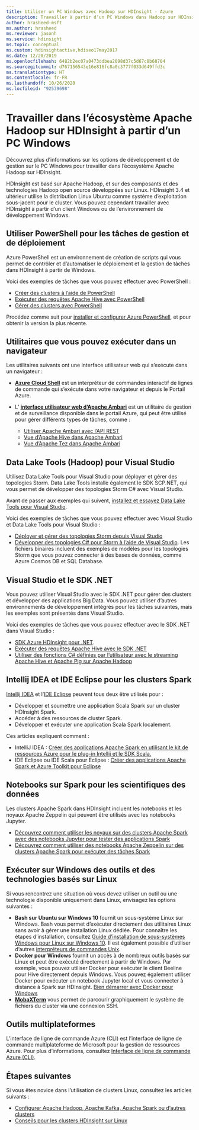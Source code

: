```yaml
---
title: Utiliser un PC Windows avec Hadoop sur HDInsight - Azure
description: Travailler à partir d’un PC Windows dans Hadoop sur HDInsight. Gérer et interroger des clusters avec les outils PowerShell, Visual Studio et Linux. Développer des solutions Big Data avec .NET.
author: hrasheed-msft
ms.author: hrasheed
ms.reviewer: jasonh
ms.service: hdinsight
ms.topic: conceptual
ms.custom: hdinsightactive,hdiseo17may2017
ms.date: 12/20/2019
ms.openlocfilehash: 6482b2ec07a0473ddbea2098d37c5d67c8b68704
ms.sourcegitcommit: d767156543e16e816fc8a0c3777f033d649ffd3c
ms.translationtype: HT
ms.contentlocale: fr-FR
ms.lasthandoff: 10/26/2020
ms.locfileid: "92539698"
---
```

# <a name="work-in-the-apache-hadoop-ecosystem-on-hdinsight-from-a-windows-pc"></a>Travailler dans l’écosystème Apache Hadoop sur HDInsight à partir d’un PC Windows

Découvrez plus d’informations sur les options de développement et de gestion sur le PC Windows pour travailler dans l’écosystème Apache Hadoop sur HDInsight.

HDInsight est basé sur Apache Hadoop, et sur des composants et des technologies Hadoop open source développées sur Linux. HDInsight 3.4 et ultérieur utilise la distribution Linux Ubuntu comme système d’exploitation sous-jacent pour le cluster. Vous pouvez cependant travailler avec HDInsight à partir d’un client Windows ou de l’environnement de développement Windows.

## <a name="use-powershell-for-deployment-and-management-tasks"></a>Utiliser PowerShell pour les tâches de gestion et de déploiement

Azure PowerShell est un environnement de création de scripts qui vous permet de contrôler et d’automatiser le déploiement et la gestion de tâches dans HDInsight à partir de Windows.

Voici des exemples de tâches que vous pouvez effectuer avec PowerShell :

* [Créer des clusters à l’aide de PowerShell](hdinsight-hadoop-create-linux-clusters-azure-powershell.md)
* [Exécuter des requêtes Apache Hive avec PowerShell](hadoop/apache-hadoop-use-hive-powershell.md)
* [Gérer des clusters avec PowerShell](hdinsight-administer-use-powershell.md)

Procédez comme suit pour [installer et configurer Azure PowerShell](/powershell/azure/install-az-ps), et pour obtenir la version la plus récente.

## <a name="utilities-you-can-run-in-a-browser"></a>Utilitaires que vous pouvez exécuter dans un navigateur

Les utilitaires suivants ont une interface utilisateur web qui s’exécute dans un navigateur :
* **[Azure Cloud Shell](../cloud-shell/overview.md)** est un interpréteur de commandes interactif de lignes de commande qui s’exécute dans votre navigateur et depuis le Portail Azure.

* L’ **[interface utilisateur web d’Apache Ambari](hdinsight-hadoop-manage-ambari.md)** est un utilitaire de gestion et de surveillance disponible dans le portail Azure, qui peut être utilisé pour gérer différents types de tâches, comme :
    * [Utiliser Apache Ambari avec l’API REST](hdinsight-hadoop-manage-ambari-rest-api.md)
    * [Vue d’Apache Hive dans Apache Ambari](hadoop/apache-hadoop-use-hive-ambari-view.md)
    * [Vue d’Apache Tez dans Apache Ambari](./index.yml)

## <a name="data-lake-hadoop-tools-for-visual-studio"></a>Data Lake Tools (Hadoop) pour Visual Studio

Utilisez Data Lake Tools pour Visual Studio pour déployer et gérer des topologies Storm. Data Lake Tools installe également le SDK SCP.NET, qui vous permet de développer des topologies Storm C# avec Visual Studio.

Avant de passer aux exemples qui suivent, [installez et essayez Data Lake Tools pour Visual Studio](hadoop/apache-hadoop-visual-studio-tools-get-started.md).

Voici des exemples de tâches que vous pouvez effectuer avec Visual Studio et Data Lake Tools pour Visual Studio :
* [Déployer et gérer des topologies Storm depuis Visual Studio](storm/apache-storm-deploy-monitor-topology-linux.md)
* [Développer des topologies C# pour Storm à l’aide de Visual Studio](storm/apache-storm-develop-csharp-visual-studio-topology.md). Les fichiers binaires incluent des exemples de modèles pour les topologies Storm que vous pouvez connecter à des bases de données, comme Azure Cosmos DB et SQL Database.

## <a name="visual-studio-and-the-net-sdk"></a>Visual Studio et le SDK .NET

Vous pouvez utiliser Visual Studio avec le SDK .NET pour gérer des clusters et développer des applications Big Data. Vous pouvez utiliser d’autres environnements de développement intégrés pour les tâches suivantes, mais les exemples sont présentés dans Visual Studio.

Voici des exemples de tâches que vous pouvez effectuer avec le SDK .NET dans Visual Studio :
* [SDK Azure HDInsight pour .NET](/dotnet/api/overview/azure/hdinsight?view=azure-dotnet&preserve-view=true).
* [Exécuter des requêtes Apache Hive avec le SDK .NET](hadoop/apache-hadoop-use-hive-dotnet-sdk.md)
* [Utiliser des fonctions C# définies par l’utilisateur avec le streaming Apache Hive et Apache Pig sur Apache Hadoop](hadoop/apache-hadoop-hive-pig-udf-dotnet-csharp.md)

## <a name="intellij-idea-and-eclipse-ide-for-spark-clusters"></a>Intellij IDEA et IDE Eclipse pour les clusters Spark

[Intellij IDEA](https://www.jetbrains.com/idea/download) et l’[IDE Eclipse](https://www.eclipse.org/downloads/) peuvent tous deux être utilisés pour :
* Développer et soumettre une application Scala Spark sur un cluster HDInsight Spark.
* Accéder à des ressources de cluster Spark.
* Développer et exécuter une application Scala Spark localement.

Ces articles expliquent comment :
* IntelliJ IDEA : [Créer des applications Apache Spark en utilisant le kit de ressources Azure pour le plug-in Intellij et le SDK Scala.](spark/apache-spark-intellij-tool-plugin.md)
* IDE Eclipse ou IDE Scala pour Eclipse : [Créer des applications Apache Spark et Azure Toolkit pour Eclipse](spark/apache-spark-eclipse-tool-plugin.md)

## <a name="notebooks-on-spark-for-data-scientists"></a>Notebooks sur Spark pour les scientifiques des données

Les clusters Apache Spark dans HDInsight incluent les notebooks et les noyaux Apache Zeppelin qui peuvent être utilisés avec les notebooks Jupyter.

* [Découvrez comment utiliser les noyaux sur des clusters Apache Spark avec des notebooks Jupyter pour tester des applications Spark](spark/apache-spark-zeppelin-notebook.md)
* [Découvrez comment utiliser des notebooks Apache Zeppelin sur des clusters Apache Spark pour exécuter des tâches Spark](spark/apache-spark-jupyter-notebook-kernels.md)

## <a name="run-linux-based-tools-and-technologies-on-windows"></a>Exécuter sur Windows des outils et des technologies basés sur Linux

Si vous rencontrez une situation où vous devez utiliser un outil ou une technologie disponible uniquement dans Linux, envisagez les options suivantes :

* **Bash sur Ubuntu sur Windows 10** fournit un sous-système Linux sur Windows. Bash vous permet d’exécuter directement des utilitaires Linux sans avoir à gérer une installation Linux dédiée. Pour connaître les étapes d’installation, consultez [Guide d’installation de sous-systèmes Windows pour Linux sur Windows 10](/windows/wsl/install-win10).  Il est également possible d’utiliser d’autres [interpréteurs de commandes Unix](https://www.gnu.org/software/bash/).
* **Docker pour Windows** fournit un accès à de nombreux outils basés sur Linux et peut être exécuté directement à partir de Windows. Par exemple, vous pouvez utiliser Docker pour exécuter le client Beeline pour Hive directement depuis Windows. Vous pouvez également utiliser Docker pour exécuter un notebook Jupyter local et vous connecter à distance à Spark sur HDInsight. [Bien démarrer avec Docker pour Windows](https://docs.docker.com/docker-for-windows/)
* **[MobaXTerm](https://mobaxterm.mobatek.net/)** vous permet de parcourir graphiquement le système de fichiers du cluster via une connexion SSH.

## <a name="cross-platform-tools"></a>Outils multiplateformes

L’interface de ligne de commande Azure (CLI) est l’interface de ligne de commande multiplateforme de Microsoft pour la gestion de ressources Azure.  Pour plus d’informations, consultez [Interface de ligne de commande Azure (CLI)](/cli/azure/).

## <a name="next-steps"></a>Étapes suivantes

Si vous êtes novice dans l’utilisation de clusters Linux, consultez les articles suivants :
* [Configurer Apache Hadoop, Apache Kafka, Apache Spark ou d’autres clusters](hdinsight-hadoop-provision-linux-clusters.md)
* [Conseils pour les clusters HDInsight sur Linux](hdinsight-hadoop-linux-information.md)